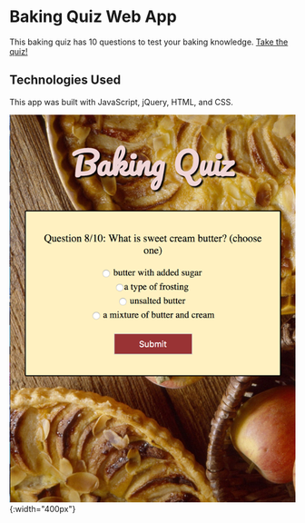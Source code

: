 # Baking Quiz Web App

This baking quiz has 10 questions to test your baking knowledge.
[Take the quiz!](https://alodahl.github.io/baking-quiz-app/)

## Technologies Used

This app was built with JavaScript, jQuery, HTML, and CSS.

![Baking Quiz App Screenshot](baking-quiz-screenshot.png){:width="400px"}
